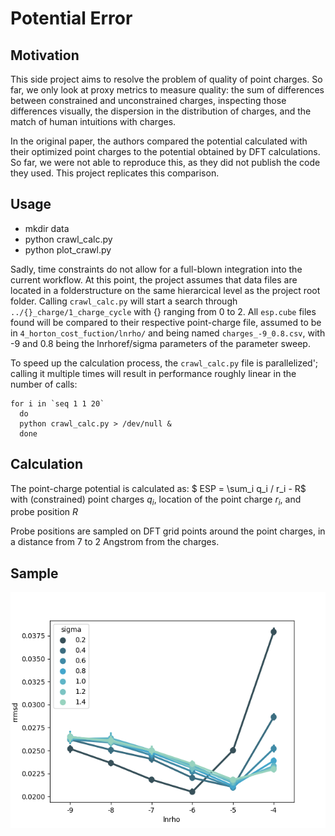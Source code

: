 # Potential Error
## Motivation
This side project aims to resolve the problem of quality of point charges.
So far, we only look at proxy metrics to measure quality: the sum of differences between constrained and unconstrained charges, inspecting those differences visually, the dispersion in the distribution of charges, and the match of human intuitions with charges.

In the original paper, the authors compared the potential calculated with their optimized point charges to the potential obtained by DFT calculations. So far, we were not able to reproduce this, as they did not publish the code they used. This project replicates this comparison.

## Usage
* mkdir data
* python crawl_calc.py
* python plot_crawl.py

Sadly, time constraints do not allow for a full-blown integration into the current workflow. At this point, the project assumes that data files are located in a folderstructure on the same hierarcical level as the project root folder.
Calling `crawl_calc.py` will start a search through `../{}_charge/1_charge_cycle` with {} ranging from 0 to 2.
All `esp.cube` files found will be compared to their respective point-charge file, assumed to be in `4_horton_cost_fuction/lnrho/` and being named `charges_-9_0.8.csv`, with -9 and 0.8 being the lnrhoref/sigma parameters of the parameter sweep.

To speed up the calculation process, the `crawl_calc.py` file is parallelized'; calling it multiple times will result in performance roughly linear in the number of calls:
```
for i in `seq 1 1 20`
  do
  python crawl_calc.py > /dev/null &
  done
```
## Calculation
The point-charge potential is calculated as:
$ ESP = \sum_i q_i / r_i - R$ 
with (constrained) point charges $q_i$, location of the point charge $r_i$, and probe position $R$

Probe positions are sampled on DFT grid points around the point charges, in a distance from 7 to 2 Angstrom from the charges.

## Sample
![Plot with Boxes and Points](0_lnrho_vs_rrmsd.png?raw=true)
